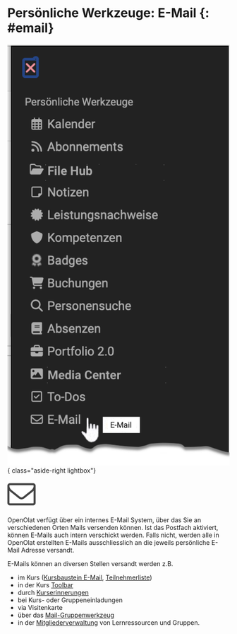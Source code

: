# Persönliche Werkzeuge: E-Mail {: #email}

![pers_menu_email_v2_de.png](assets/pers_menu_email_v2_de.png){ class="aside-right lightbox"}

![icon_e-mail](assets/icon_e-mail.png)

OpenOlat verfügt über ein internes E-Mail System, über das Sie an
verschiedenen Orten Mails versenden können. Ist das Postfach aktiviert, können
E-Mails auch intern verschickt werden. Falls nicht, werden alle in OpenOlat
erstellten E-Mails ausschliesslich an die jeweils persönliche E-Mail Adresse
versandt.

E-Mails können an diversen Stellen versandt werden z.B.

  * im Kurs ([Kursbaustein E-Mail](../learningresources/Course_Element_EMail.de.md), [Teilnehmerliste](../learningresources/Course_Element_Participant_List.de.md))
  * in der Kurs [Toolbar](../learningresources/Toolbar.de.md)
  * durch [Kurserinnerungen](../learningresources/Course_Reminders.de.md)
  * bei Kurs- oder Gruppeneinladungen
  * via Visitenkarte
  * über das [Mail-Gruppenwerkzeug](../groups/Group_Administration.de.md)
  * in der [Mitgliederverwaltung](../learningresources/Members_management.de.md) von Lernressourcen und Gruppen.

